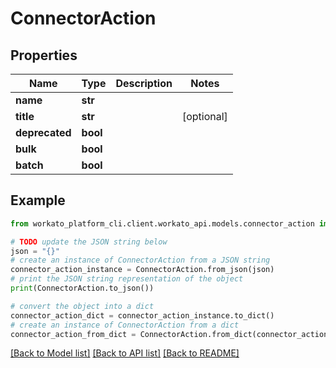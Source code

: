 # ConnectorAction


## Properties

Name | Type | Description | Notes
------------ | ------------- | ------------- | -------------
**name** | **str** |  | 
**title** | **str** |  | [optional] 
**deprecated** | **bool** |  | 
**bulk** | **bool** |  | 
**batch** | **bool** |  | 

## Example

```python
from workato_platform_cli.client.workato_api.models.connector_action import ConnectorAction

# TODO update the JSON string below
json = "{}"
# create an instance of ConnectorAction from a JSON string
connector_action_instance = ConnectorAction.from_json(json)
# print the JSON string representation of the object
print(ConnectorAction.to_json())

# convert the object into a dict
connector_action_dict = connector_action_instance.to_dict()
# create an instance of ConnectorAction from a dict
connector_action_from_dict = ConnectorAction.from_dict(connector_action_dict)
```
[[Back to Model list]](../README.md#documentation-for-models) [[Back to API list]](../README.md#documentation-for-api-endpoints) [[Back to README]](../README.md)


